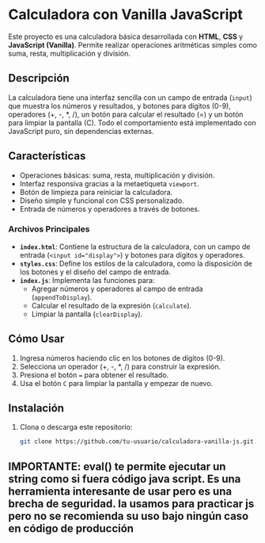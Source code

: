 # Calculadora con Vanilla JavaScript

Este proyecto es una calculadora básica desarrollada con **HTML**, **CSS** y **JavaScript (Vanilla)**. Permite realizar operaciones aritméticas simples como suma, resta, multiplicación y división.


## Descripción
La calculadora tiene una interfaz sencilla con un campo de entrada (`input`) que muestra los números y resultados, y botones para dígitos (0-9), operadores (+, -, *, /), un botón para calcular el resultado (=) y un botón para limpiar la pantalla (C). Todo el comportamiento está implementado con JavaScript puro, sin dependencias externas.

## Características
- Operaciones básicas: suma, resta, multiplicación y división.
- Interfaz responsiva gracias a la metaetiqueta `viewport`.
- Botón de limpieza para reiniciar la calculadora.
- Diseño simple y funcional con CSS personalizado.
- Entrada de números y operadores a través de botones.

### Archivos Principales
- **`index.html`**: Contiene la estructura de la calculadora, con un campo de entrada (`<input id="display">`) y botones para dígitos y operadores.
- **`styles.css`**: Define los estilos de la calculadora, como la disposición de los botones y el diseño del campo de entrada.
- **`index.js`**: Implementa las funciones para:
  - Agregar números y operadores al campo de entrada (`appendToDisplay`).
  - Calcular el resultado de la expresión (`calculate`).
  - Limpiar la pantalla (`clearDisplay`).

## Cómo Usar
1. Ingresa números haciendo clic en los botones de dígitos (0-9).
2. Selecciona un operador (+, -, *, /) para construir la expresión.
3. Presiona el botón `=` para obtener el resultado.
4. Usa el botón `C` para limpiar la pantalla y empezar de nuevo.

## Instalación
1. Clona o descarga este repositorio:
   ```bash
   git clone https://github.com/tu-usuario/calculadora-vanilla-js.git


## IMPORTANTE: eval() te permite ejecutar un string como si fuera código java script. Es una herramienta interesante de usar pero es una brecha de seguridad. la usamos para practicar js pero no se recomienda su uso bajo ningún caso en código de producción 